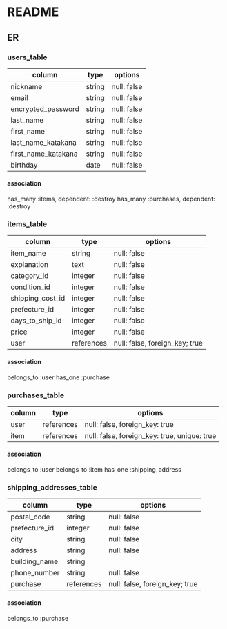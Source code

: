 # README

## ER

### users_table

| column                         | type      | options                  |
|--------------------------------|-----------|--------------------------|
|nickname                        |string     |null: false               |
|email                           |string     |null: false               |
|encrypted_password              |string     |null: false               |
|last_name                       |string     |null: false               |
|first_name                      |string     |null: false               |
|last_name_katakana              |string     |null: false               |
|first_name_katakana             |string     |null: false               |
|birthday                        |date       |null: false               |

#### association

has_many :items,     dependent: :destroy
has_many :purchases, dependent: :destroy


### items_table

|column            |type       |options                       |
|------------------|-----------|------------------------------|
|item_name         |string     |null: false                   |
|explanation       |text       |null: false                   |
|category_id       |integer    |null: false                   |
|condition_id      |integer    |null: false                   |
|shipping_cost_id  |integer    |null: false                   |
|prefecture_id     |integer    |null: false                   |
|days_to_ship_id   |integer    |null: false                   |
|price             |integer    |null: false                   |
|user              |references |null: false, foreign_key; true|

#### association

belongs_to :user
has_one :purchase

### purchases_table

|column   |type      |options                                       |
|---------|----------|----------------------------------------------|
|user     |references|null: false, foreign_key: true                |
|item     |references|null: false, foreign_key: true, unique: true  |

#### association

belongs_to :user
belongs_to :item
has_one :shipping_address

### shipping_addresses_table

|column           |type            |options                       |
|-----------------|----------------|------------------------------|
|postal_code      |string          |null: false                   |
|prefecture_id    |integer         |null: false                   |
|city             |string          |null: false                   |
|address          |string          |null: false                   |
|building_name    |string          |                              |
|phone_number     |string          |null: false                   |
|purchase         |references      |null: false, foreign_key; true|

#### association

belongs_to :purchase